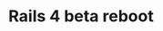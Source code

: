 ---
layout: post
title: "Rails 4 beta reboot"
description: "Starting a new Rails 4 app"
tags: ['rails 4']
published: false
---